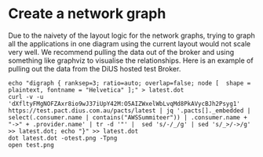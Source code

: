 # Create a network graph

Due to the naivety of the layout logic for the network graphs, trying to graph all the applications in one diagram using the current layout would not scale very well. We recommend pulling the data out of the broker and using something like graphviz to visualise the relationships. Here is an example of pulling out the data from the DiUS hosted test Broker.

```text
echo "digraph { ranksep=3; ratio=auto; overlap=false; node [  shape = plaintext, fontname = "Helvetica" ];" > latest.dot
curl -v -u 'dXfltyFMgNOFZAxr8io9wJ37iUpY42M:O5AIZWxelWbLvqMd8PkAVycBJh2Psyg1' https://test.pact.dius.com.au/pacts/latest | jq '.pacts[]._embedded | select(.consumer.name | contains("AWSSummiteer")) | .consumer.name + "->" + .provider.name' | tr -d '"' |  sed 's/-/_/g' | sed 's/_>/->/g' >> latest.dot; echo "}" >> latest.dot
dot latest.dot -otest.png -Tpng
open test.png
```

